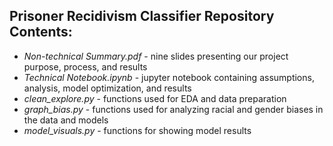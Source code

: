 ## Prisoner Recidivism Classifier Repository Contents:
- *Non-technical Summary.pdf* - nine slides presenting our project purpose, process, and results
- *Technical Notebook.ipynb* - jupyter notebook containing assumptions, analysis, model optimization, and results
- *clean_explore.py* - functions used for EDA and data preparation
- *graph_bias.py* - functions used for analyzing racial and gender biases in the data and models
- *model_visuals.py* - functions for showing model results

